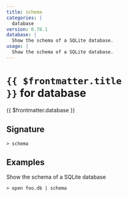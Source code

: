 ```yaml
---
title: schema
categories: |
  database
version: 0.76.1
database: |
  Show the schema of a SQLite database.
usage: |
  Show the schema of a SQLite database.
---
```


# <code>{{ $frontmatter.title }}</code> for database

<div class='command-title'>{{ $frontmatter.database }}</div>

## Signature

```> schema ```

## Examples

Show the schema of a SQLite database
```shell
> open foo.db | schema
```
